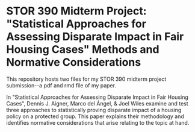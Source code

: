 # STOR 390 Midterm Project: "Statistical Approaches for Assessing Disparate Impact in Fair Housing Cases" Methods and Normative Considerations

This repository hosts two files for my STOR 390 midterm project submission--a pdf and rmd file of my paper. 

In "Statistical Approaches for Assessing Disparate Impact in Fair Housing Cases", Dennis J. Aigner, Marco del Ángel, & Joel Wiles examine and test three approaches to statistically proving disparate impact of a housing policy on a protected group. This paper explains their methodology and identifies normative considerations that arise relating to the topic at hand. 
